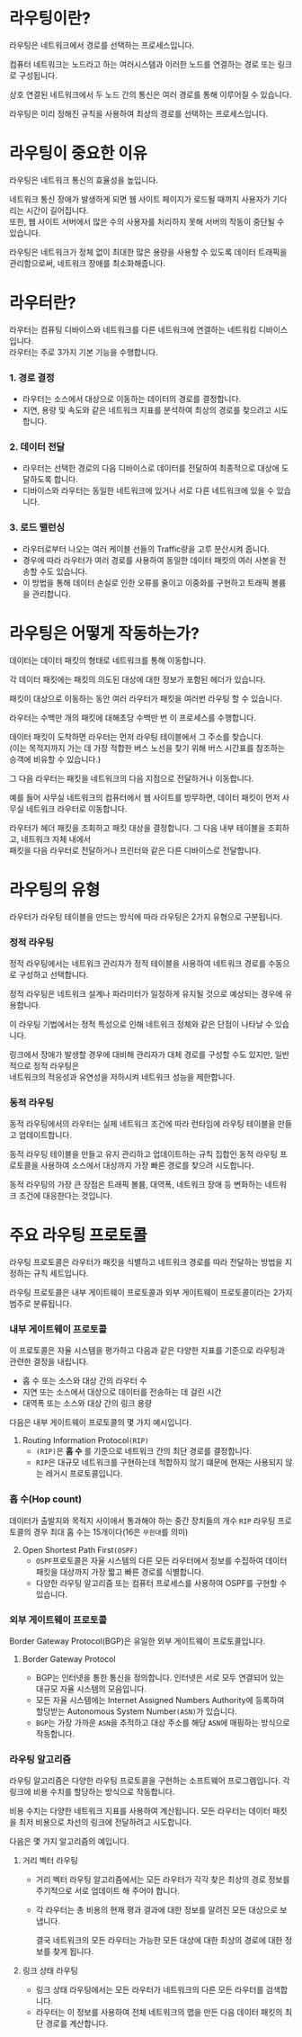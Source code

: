 라우팅이란?
========================================================================

라우팅은 네트워크에서 경로를 선택하는 프로세스입니다.  

컴퓨터 네트워크는 노드라고 하는 여러시스템과 이러한 노드를 연결하는 경로 또는 링크로 구성됩니다.  

상호 연결된 네트워크에서 두 노드 간의 통신은 여러 경로를 통해 이루어질 수 있습니다.  

라우팅은 미리 정해진 규칙을 사용하여 최상의 경로를 선택하는 프로세스입니다.

라우팅이 중요한 이유
========================================================================

라우팅은 네트워크 통신의 효율성을 높입니다.  

네트워크 통신 장애가 발생하게 되면 웹 사이트 페이지가 로드될 때까지 사용자가 기다리는 시간이 길어집니다.  
또한, 웹 사이트 서버에서 많은 수의 사용자를 처리하지 못해 서버의 작동이 중단될 수 있습니다.  

라우팅은 네트워크가 정체 없이 최대한 많은 용량을 사용할 수 있도록 데이터 트래픽을 관리함으로써, 네트워크 장애를 최소화해줍니다.

라우터란?
========================================================================

라우터는 컴퓨팅 디바이스와 네트워크를 다른 네트워크에 연결하는 네트워킹 디바이스입니다.  
라우터는 주로 3가지 기본 기능을 수행합니다.  

### 1. 경로 결정

  * 라우터는 소스에서 대상으로 이동하는 데이터의 경로를 결정합니다.
  * 지연, 용량 및 속도와 같은 네트워크 지표를 분석하여 최상의 경로를 찾으려고 시도합니다.

### 2. 데이터 전달

  * 라우터는 선택한 경로의 다음 디바이스로 데이터를 전달하여 최종적으로 대상에 도달하도록 합니다.
  * 디바이스와 라우터는 동일한 네트워크에 있거나 서로 다른 네트워크에 있을 수 있습니다.

### 3. 로드 밸런싱

  * 라우터로부터 나오는 여러 케이블 선들의 Traffic량을 고루 분산시켜 줍니다.
  * 경우에 따라 라우터가 여러 경로를 사용하여 동일한 데이터 패킷의 여러 사본을 전송할 수도 있습니다.
  * 이 방법을 통해 데이터 손실로 인한 오류를 줄이고 이중화를 구현하고 트래픽 볼륨을 관리합니다.

라우팅은 어떻게 작동하는가?
========================================================================

데이터는 데이터 패킷의 형태로 네트워크를 통해 이동합니다.  

각 데이터 패킷에는 패킷의 의도된 대상에 대한 정보가 포함된 헤더가 있습니다.  

패킷이 대상으로 이동하는 동안 여러 라우터가 패킷을 여러번 라우팅 할 수 있습니다.  

라우터는 수백만 개의 패킷에 대해초당 수백만 번 이 프로세스를 수행합니다.  

데이터 패킷이 도착하면 라우터는 먼저 라우팅 테이블에서 그 주소를 찾습니다.  
(이는 목적지까지 가는 데 가장 적합한 버스 노선을 찾기 위해 버스 시간표를 참조하는 승객에 비유할 수 있습니다.)  

그 다음 라우터는 패킷을 네트워크의 다음 지점으로 전달하거나 이동합니다.  

예를 들어 사무실 네트워크의 컴퓨터에서 웹 사이트를 방무하면, 데이터 패킷이 먼저 사무실 네트워크 라우터로 이동합니다.  

라우터가 헤더 패킷을 조회하고 패킷 대상을 결정합니다. 그 다음 내부 테이블을 조회하고, 네트워크 자체 내에서  
패킷을 다음 라우터로 전달하거나 프린터와 같은 다른 디바이스로 전달합니다.

라우팅의 유형
=======================================================================

라우터가 라우팅 테이블을 만드는 방식에 따라 라우팅은 2가지 유형으로 구분됩니다.

### 정적 라우팅

정적 라우팅에서는 네트워크 관리자가 정적 테이블을 사용하여 네트워크 경로를 수동으로 구성하고 선택합니다.  

정적 라우팅은 네트워크 설계나 파라미터가 일정하게 유지될 것으로 예상되는 경우에 유용합니다.  

이 라우팅 기법에서는 정적 특성으로 인해 네트워크 정체와 같은 단점이 나타날 수 있습니다.  

링크에서 장애가 발생할 경우에 대비해 관리자가 대체 경로를 구성할 수도 있지만, 일반적으로 정적 라우팅은  
네트워크의 적응성과 유연성을 저하시켜 네트워크 성능을 제한합니다.

### 동적 라우팅

동적 라우팅에서의 라우터는 실제 네트워크 조건에 따라 런타임에 라우팅 테이블을 만들고 업데이트합니다.  

동적 라우팅 테이블을 만들고 유지 관리하고 업데이트하는 규칙 집합인 동적 라우팅 프로토콜을 사용하여 소스에서 대상까지 가장 빠른 경로를 찾으려 시도합니다.  

동적 라우팅의 가장 큰 장점은 트래픽 볼륨, 대역폭, 네트워크 장애 등 변화하는 네트워크 조건에 대응한다는 것입니다.

주요 라우팅 프로토콜
=======================================================================

라우팅 프로토콜은 라우터가 패킷을 식별하고 네트워크 경로를 따라 전달하는 방법을 지정하는 규칙 세트입니다.  

라우팅 프로토콜은 내부 게이트웨이 프로토콜과 외부 게이트웨이 프로토콜이라는 2가지 범주로 분류됩니다.

### 내부 게이트웨이 프로토콜

이 프로토콜은 자율 시스템을 평가하고 다음과 같은 다양한 지표를 기준으로 라우팅과 관련한 결정을 내립니다.

  * 홉 수 또는 소스와 대상 간의 라우터 수
  * 지연 또는 소스에서 대상으로 데이터를 전송하는 데 걸린 시간
  * 대역폭 또는 소스와 대상 간의 링크 용량

다음은 내부 게이트웨이 프로토콜의 몇 가지 예시입니다.

 1. Routing Information Protocol`(RIP)`
    * `(RIP)`은 __홉 수__ 를 기준으로 네트워크 간의 최단 경로를 결정합니다.
    * `RIP`은 대규모 네트워크를 구현하는데 적합하지 않기 떄문에 현재는 사용되지 않는 레거시 프로토콜입니다.
   
### 홉 수(Hop count)
데이터가 출발지와 목적지 사이에서 통과해야 하는 중간 장치들의 개수
`RIP` 라우팅 프로토콜의 경우 최대 홉 수는 15개이다(16은 `무한대`를 의미)

 2. Open Shortest Path First`(OSPF)`
    * `OSPF`프로토콜은 자율 시스템의 다른 모든 라우터에서 정보를 수집하여 데이터 패킷을 대상까지 가장 짧고 빠른 경로를 식별합니다.
    * 다양한 라우팅 알고리즘 또는 컴퓨터 프로세스를 사용하여 OSPF를 구현할 수 있습니다.
   
### 외부 게이트웨이 프로토콜

Border Gateway Protocol(BGP)은 유일한 외부 게이트웨이 프로토콜입니다.

 1. Border Gateway Protocol

    * BGP는 인터넷을 통한 통신을 정의합니다. 인터넷은 서로 모두 연결되어 있는 대규모 자율 시스템의 모음입니다.
    * 모든 자율 시스템에는 Internet Assigned Numbers Authority에 등록하여 할당받는 Autonomous System Number`(ASN)`가 있습니다.
    * `BGP`는 가장 가까운 `ASN`을 추적하고 대상 주소를 해당 `ASN`에 매핑하는 방식으로 작동합니다.
   
### 라우팅 알고리즘

  라우팅 알고리즘은 다양한 라우팅 프로토콜을 구현하는 소프트웨어 프로그램입니다. 각 링크에 비용 수치를 할당하는 방식으로 작동합니다.  

  비용 수치는 다양한 네트워크 지표를 사용하여 계산됩니다. 모든 라우터는 데이터 패킷을 최저 비용으로 차선의 링크에 전달하려고 시도합니다.  

  다음은 몇 가지 알고리즘의 예입니다.  

  1. 거리 벡터 라우팅

     * 거리 벡터 라우팅 알고리즘에서는 모든 라우터가 각각 찾은 최상의 경로 정보를 주기적으로 서로 업데이트 해 주어야 합니다.
     * 각 라우터는 총 비용의 현재 평과 결과에 대한 정보를 알려진 모든 대상으로 보냅니다.

       결국 네트워크의 모든 라우터는 가능한 모든 대상에 대한 최상의 경로에 대한 정보를 찾게 됩니다.

  2. 링크 상태 라우팅

     * 링크 상태 라우팅에서는 모든 라우터가 네트워크의 다른 모든 라우터를 검색합니다.
     * 라우터는 이 정보를 사용하여 전체 네트워크의 맵을 만든 다음 데이터 패킷의 최단 경로를 계산합니다.
      
    

